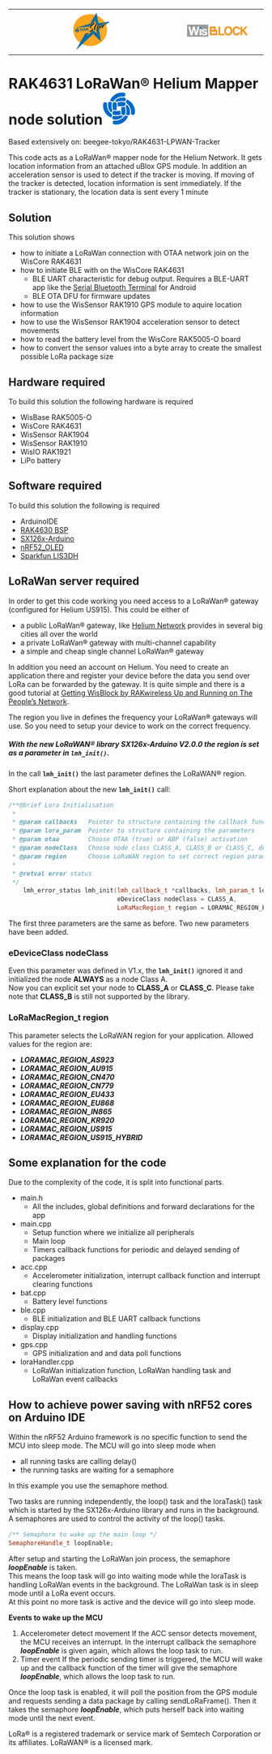 
| | |
| :-: | :-: |
| <center><img src="./assets/rakstar.jpg" alt="RAKstar" width=25%></center> | <center><img src="./assets/WisBlock.svg" alt="WisBlock" width=75%></center> |    

RAK4631 LoRaWan® Helium Mapper node solution![RAKwireless](./assets/RAK-Whirls.png)
===

Based extensively on: beegee-tokyo/RAK4631-LPWAN-Tracker
    
This code acts as a LoRaWan® mapper node for the Helium Network. It gets location information from an attached uBlox GPS module. In addition an acceleration sensor is used to detect if the tracker is moving.
If moving of the tracker is detected, location information is sent immediately. If the tracker is stationary, the location data is sent every 1 minute 

Solution
---
This solution shows
- how to initiate a LoRaWan connection with OTAA network join on the WisCore RAK4631
- how to initiate BLE with  on the WisCore RAK4631
  - BLE UART characteristic for debug output. Requires a BLE-UART app like the [Serial Bluetooth Terminal](https://play.google.com/store/apps/details?id=de.kai_morich.serial_bluetooth_terminal) for Android
  - BLE OTA DFU for firmware updates
- how to use the WisSensor RAK1910 GPS module to aquire location information
- how to use the WisSensor RAK1904 acceleration sensor to detect movements
- how to read the battery level from the WisCore RAK5005-O board
- how to convert the sensor values into a byte array to create the smallest possible LoRa package size

Hardware required
---
To build this solution the following hardware is required
- WisBase RAK5005-O
- WisCore RAK4631
- WisSensor RAK1904
- WisSensor RAK1910
- WisIO RAK1921
- LiPo battery

Software required
---
To build this solution the following is required
- ArduinoIDE
- [RAK4630 BSP](https://github.com/RAKWireless/RAK-nRF52-Arduino)
- [SX126x-Arduino](https://github.com/beegee-tokyo/SX126x-Arduino)
- [nRF52_OLED](https://github.com/beegee-tokyo/nRF52_OLED)
- [Sparkfun LIS3DH](https://github.com/sparkfun/SparkFun_LIS3DH_Arduino_Library)


LoRaWan server required
---
In order to get this code working you need access to a LoRaWan® gateway (configured for Helium US915). This could be either of    
- a public LoRaWan® gateway, like [Helium Network](https://helium.com/) provides in several big cities all over the world
- a private LoRaWan® gateway with multi-channel capability
- a simple and cheap single channel LoRaWan® gateway

In addition you need an account on Helium. You need to create an application there and register your device before the data you send over LoRa can be forwarded by the gateway. It is quite simple and there is a good tutorial at [Getting WisBlock by RAKwireless Up and Running on The People’s Network](https://blog.helium.com/my-take-on-the-wisblock-e8b934ceb64).

The region you live in defines the frequency your LoRaWan® gateways will use. So you need to setup your device to work on the correct frequency.    
##### With the new LoRaWAN® library SX126x-Arduino **V2.0.0** the region is set as a parameter in **`lmh_init()`**.

In the call **`lmh_init()`** the last parameter defines the LoRaWAN® region. 

Short explanation about the new **`lmh_init()`** call:    
```cpp
/**@brief Lora Initialisation
 *
 * @param callbacks   Pointer to structure containing the callback functions
 * @param lora_param  Pointer to structure containing the parameters
 * @param otaa        Choose OTAA (true) or ABP (false) activation
 * @param nodeClass   Choose node class CLASS_A, CLASS_B or CLASS_C, default to CLASS_A
 * @param region      Choose LoRaWAN region to set correct region parameters, defaults to EU868
 *
 * @retval error status
 */
	lmh_error_status lmh_init(lmh_callback_t *callbacks, lmh_param_t lora_param, bool otaa, 
	                          eDeviceClass nodeClass = CLASS_A, 
	                          LoRaMacRegion_t region = LORAMAC_REGION_EU868);
```
The first three parameters are the same as before. Two new parameters have been added.

### eDeviceClass nodeClass
Even this parameter was defined in V1.x, the **`lmh_init()`** ignored it and initialized the node **ALWAYS** as a node Class A.    
Now you can explicit set your node to **CLASS_A** or **CLASS_C**. Please take note that **CLASS_B** is still not supported by the library.

### LoRaMacRegion_t region
This parameter selects the LoRaWAN region for your application. Allowed values for the region are:    
- _**LORAMAC_REGION_AS923**_    
- _**LORAMAC_REGION_AU915**_    
- _**LORAMAC_REGION_CN470**_    
- _**LORAMAC_REGION_CN779**_    
- _**LORAMAC_REGION_EU433**_    
- _**LORAMAC_REGION_EU868**_    
- _**LORAMAC_REGION_IN865**_    
- _**LORAMAC_REGION_KR920**_    
- _**LORAMAC_REGION_US915**_    
- _**LORAMAC_REGION_US915_HYBRID**_

Some explanation for the code
---

Due to the complexity of the code, it is split into functional parts.
- main.h 
   - All the includes, global definitions and forward declarations for the app
- main.cpp
   - Setup function where we initialize all peripherals
   - Main loop
   - Timers callback functions for periodic and delayed sending of packages
- acc.cpp
   - Accelerometer initialization, interrupt callback function and interrupt clearing functions
- bat.cpp
   - Battery level functions
- ble.cpp
   - BLE initialization and BLE UART callback functions
- display.cpp
   - Display initialization and handling functions
- gps.cpp
   - GPS initialization and and data poll functions
- loraHandler.cpp
   - LoRaWan initialization function, LoRaWan handling task and LoRaWan event callbacks

How to achieve power saving with nRF52 cores on Arduino IDE
----
Within the nRF52 Arduino framework is no specific function to send the MCU into sleep mode. The MCU will go into sleep mode when 
- all running tasks are calling delay()
- the running tasks are waiting for a semaphore

In this example you use the semaphore method.    

Two tasks are running independently, the loop() task and the loraTask() task which is started by the SX126x-Arduino library and runs in the background.
A semaphores are used to control the activity of the loop() tasks.    
```cpp
/** Semaphore to wake up the main loop */
SemaphoreHandle_t loopEnable;
```

After setup and starting the LoRaWan join process, the semaphore _**loopEnable**_ is taken.  
This means the loop task will go into waiting mode while the loraTask is handling LoRaWan events in the background. The LoRaWan task is in sleep mode until a LoRa event occurs.    
At this point no more task is active and the device will go into sleep mode.  
  
**Events to wake up the MCU**
1. Accelerometer detect movement
If the ACC sensor detects movement, the MCU receives an interrupt. In the interrupt callback the semaphore _**loopEnable**_ is given again, which allows the loop task to run.
2. Timer event
If the periodic sending timer is triggered, the MCU will wake up and the callback function of the timer will give the semaphore _**loopEnable**_, which allows the loop task to run.

Once the loop task is enabled, it will poll the position from the GPS module and requests sending a data package by calling sendLoRaFrame(). Then it takes the semaphore _**loopEnable**_, which puts herself back into waiting mode until the next event.

LoRa® is a registered trademark or service mark of Semtech Corporation or its affiliates. LoRaWAN® is a licensed mark. 
